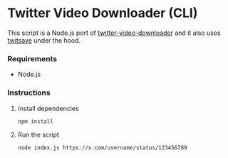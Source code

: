 # Twitter Video Downloader (CLI)
This script is a Node.js port of [twitter-video-downloader](https://github.com/z1nc0r3/twitter-video-downloader) and it also uses [twitsave](https://twitsave.com) under the hood.

### Requirements
- Node.js

### Instructions
1. Install dependencies
   ```bash
   npm install
   ```

2. Run the script
   ```bash
   node index.js https://x.com/username/status/123456789
   ```